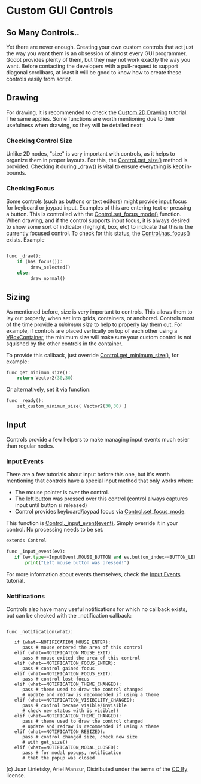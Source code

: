 # Custom GUI Controls

## So Many Controls..

Yet there are never enough. Creating your own custom controls that act just the way you want them is an obsession of almost every GUI programmer. Godot provides plenty of them, but they may not work exactly the way you want. Before contacting the developers with a pull-request to support diagonal scrollbars, at least it will be good to know how to create these controls easily from script.

## Drawing

For drawing, it is recommended to check the [Custom 2D Drawing](tutorial_custom_draw_2d) tutorial. The same applies. Some functions are worth mentioning due to their usefulness when drawing, so they will be detailed next:

### Checking Control Size

Unlike 2D nodes, "size" is very important with controls, as it helps to organize them in proper layouts. For this, the [Control.get_size()](class_control#get_size) method is provided. Checking it during _draw() is vital to ensure everything is kept in-bounds.

### Checking Focus

Some controls (such as buttons or text editors) might provide input focus for keyboard or joypad input. Examples of this are entering text or pressing a button. This is controlled with the [Control.set_focus_mode()](class_control#set_focus_mode) function. When drawing, and if the control supports input focus, it is always desired to show some sort of indicator (highight, box, etc) to indicate that this is the currently focused control. To check for this status, the [Control.has_focus()](class_control#has_focus) exists. Example

```python

func _draw():
    if (has_focus()):
         draw_selected()
    else:
         draw_normal()

```

## Sizing

As mentioned before, size is very important to controls. This allows them to lay out properly, when set into grids, containers, or anchored. Controls most of the time provide a _minimum size_ to help to properly lay them out. For example, if controls are placed vertically on top of each other using a [VBoxContainer](class_vboxcontainer), the minimum size will make sure your custom control is not squished by the other controls in the container.

To provide this callback, just override [Control.get_minimum_size()](class_control#get_minimum_size), for example:

```python
func get_minimum_size(): 
    return Vector2(30,30)
```
Or alternatively, set it via function:

```python
func _ready():
    set_custom_minimum_size( Vector2(30,30) )
```

## Input

Controls provide a few helpers to make managing input events much esier than regular nodes.

### Input Events

There are a few tutorials about input before this one, but it's worth mentioning that controls have a special input method that only works when:

* The mouse pointer is over the control.
* The left button was pressed over this control (control always captures input until button si released)
* Control provides keyboard/joypad focus via [Control.set_focus_mode](class_control#set_focus_mode).

This function is [Control._input_event(event)](class_control#_input_event). Simply override it in your control. No processing needs to be set.

```python
extends Control

func _input_event(ev):
   if (ev.type==InputEvent.MOUSE_BUTTON and ev.button_index==BUTTON_LEFT and ev.pressed):
       print("Left mouse button was pressed!")

```

For more information about events themselves, check the [Input Events](tutorial_input_events) tutorial.

### Notifications

Controls also have many useful notifications for which no callback exists, but can be checked with the _notification callback:

```

func _notification(what):

   if (what==NOTIFICATION_MOUSE_ENTER):
      pass # mouse entered the area of this control
   elif (what==NOTIFICATION_MOUSE_EXIT):
      pass # mouse exited the area of this control
   elif (what==NOTIFICATION_FOCUS_ENTER):
      pass # control gained focus
   elif (what==NOTIFICATION_FOCUS_EXIT):
      pass # control lost focus
   elif (what==NOTIFICATION_THEME_CHANGED):
      pass # theme used to draw the control changed
      # update and redraw is recommended if using a theme
   elif (what==NOTIFICATION_VISIBILITY_CHANGED):
      pass # control became visible/invisible
      # check new status with is_visible()
   elif (what==NOTIFICATION_THEME_CHANGED):
      pass # theme used to draw the control changed
      # update and redraw is recommended if using a theme
   elif (what==NOTIFICATION_RESIZED):
      pass # control changed size, check new size
      # with get_size()
   elif (what==NOTIFICATION_MODAL_CLOSED):
      pass # for modal popups, notification
      # that the popup was closed
```


(c) Juan Linietsky, Ariel Manzur, Distributed under the terms of the [CC By](https://creativecommons.org/licenses/by/3.0/legalcode) license.
